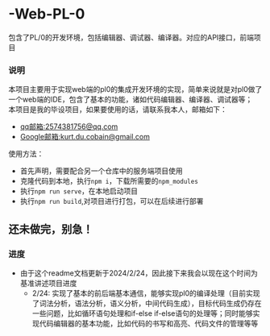 # -Web-PL-0
包含了PL/0的开发环境，包括编辑器、调试器、编译器。对应的API接口，前端项目

### 说明

本项目主要用于实现web端的pl0的集成开发环境的实现，简单来说就是对pl0做了一个web端的IDE，包含了基本的功能，诸如代码编辑器、编译器、调试器等；<br>
本项目是我的毕设项目，如果要使用的话，请联系我本人，邮箱如下：
- [qq邮箱:2574381756@qq.com](2574381756@qq.com)
- [Google邮箱:kurt.du.cobain@gmail.com](kurt.du.cobain@gmail.com)

使用方法：
- 首先声明，需要配合另一个仓库中的服务端项目使用
- 克隆代码到本地，执行`npm i`，下载所需要的`npm_modules`
- 执行`npm run serve`，在本地启动项目
- 执行`npm run build`,对项目进行打包，可以在后续进行部署

## 还未做完，别急！
### 进度

- 由于这个readme文档更新于2024/2/24，因此接下来我会以现在这个时间为基准讲述项目进度
  - 2/24: 实现了基本的前后端基本通信，能够实现pl0的编译处理（目前实现了词法分析，语法分析，语义分析，中间代码生成），目标代码生成仍存在一些问题，比如循环语句处理和if-else if-else语句的处理等；同时能够实现代码编辑器的基本功能，比如代码的书写和高亮、代码文件的管理等等